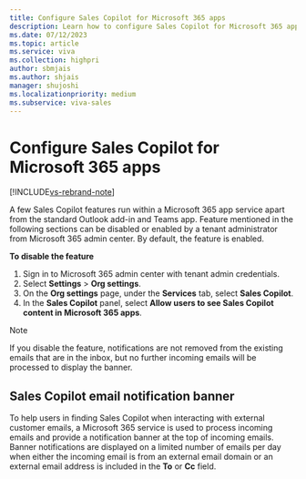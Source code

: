 ```yaml
---
title: Configure Sales Copilot for Microsoft 365 apps
description: Learn how to configure Sales Copilot for Microsoft 365 apps.
ms.date: 07/12/2023
ms.topic: article
ms.service: viva
ms.collection: highpri
author: sbmjais
ms.author: shjais
manager: shujoshi
ms.localizationpriority: medium
ms.subservice: viva-sales
---
```


# Configure Sales Copilot for Microsoft 365 apps

[!INCLUDE[vs-rebrand-note](../includes/vs-rebrand-note.md)]

A few Sales Copilot features run within a Microsoft 365 app service apart from the standard Outlook add-in and Teams app. Feature mentioned in the following sections can be disabled or enabled by a tenant administrator from Microsoft 365 admin center. By default, the feature is enabled.

**To disable the feature**

1.	Sign in to Microsoft 365 admin center with tenant admin credentials.
2.	Select **Settings** > **Org settings**.
3.	On the **Org settings** page, under the **Services** tab, select **Sales Copilot**.
4.	In the **Sales Copilot** panel, select **Allow users to see Sales Copilot content in Microsoft 365 apps**.

> [!NOTE] 
> If you disable the feature, notifications are not removed from the existing emails that are in the inbox, but no further incoming emails will be processed to display the banner.

## Sales Copilot email notification banner

To help users in finding Sales Copilot when interacting with external customer emails, a Microsoft 365 service is used to process incoming emails and provide a notification banner at the top of incoming emails. Banner notifications are displayed on a limited number of emails per day when either the incoming email is from an external email domain or an external email address is included in the **To** or **Cc** field. 
